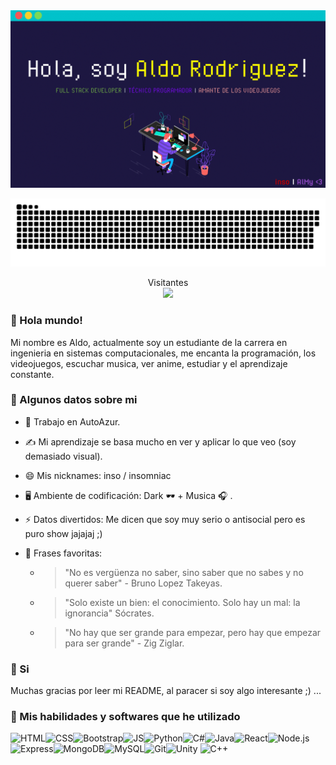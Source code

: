 <img src="miGif.gif" alt="Here is a little bit about me!">

<a href=#><img src="contributions.svg"></a>

<p align="center"> 
  Visitantes<br>
  <img src="https://profile-counter.glitch.me/Aldo-Ezequiel-Rodriguez-Mendez/count.svg" />
</p>

### 👋 Hola mundo!
Mi nombre es Aldo, actualmente soy un estudiante de la carrera en ingenieria en sistemas computacionales, me encanta la programación, los videojuegos, escuchar musica, ver anime, estudiar y el aprendizaje constante.

### 🧐 Algunos datos sobre mi
- 💼 Trabajo en AutoAzur.
- ✍️ Mi aprendizaje se basa mucho en ver y aplicar lo que veo (soy demasiado visual).
- 😄 Mis nicknames: inso / insomniac
- 🖥️ Ambiente de codificación: Dark 🕶️ + Musica 🎧 .
- ⚡ Datos divertidos: Me dicen que soy muy serio o antisocial pero es puro show jajajaj ;)
- 💬 Frases favoritas: 

    - > "No es vergüenza no saber, sino saber que no sabes y no querer saber" - Bruno Lopez Takeyas.

    - > "Solo existe un bien: el conocimiento. Solo hay un mal: la ignorancia" Sócrates.

    - > "No hay que ser grande para empezar, pero hay que empezar para ser grande" - Zig Ziglar.

### 👼 Si
Muchas gracias por leer mi README, al paracer si soy algo interesante ;) ...

### 🧰 Mis habilidades y softwares que he utilizado
![HTML](https://img.shields.io/badge/-html5-E34F26?&style=for-the-badge&logo=html5&logoColor=white)![CSS](https://img.shields.io/badge/-css3-1572B6?&style=for-the-badge&logo=css3&logoColor=white)![Bootstrap](https://img.shields.io/badge/-Bootstrap-7952B3?&style=for-the-badge&logo=bootstrap&logoColor=white)![JS](https://img.shields.io/badge/-javascript-F7DF1E?&style=for-the-badge&logo=javascript&logoColor=black)![Python](https://img.shields.io/badge/-Python-3776AB?&style=for-the-badge&logo=python&logoColor=yellow)![C#](https://img.shields.io/badge/-C%20Sharp-white?&style=for-the-badge&logo=c%20sharp&logoColor=239120)![Java](https://img.shields.io/badge/-Java-007396?&style=for-the-badge&logo=java&logoColor=white)![React](https://img.shields.io/badge/-ReactJS-grey?&style=for-the-badge&logo=react&logoColor=61DAFB)![Node.js](https://img.shields.io/badge/-Node.js-black?&style=for-the-badge&logo=node.js&logoColor=339933)![Express](https://img.shields.io/badge/-Express-grey?&style=for-the-badge&logo=express&logoColor=white)![MongoDB](https://img.shields.io/badge/-MongoDB-white?&style=for-the-badge&logo=mongodb&logoColor=47A248)![MySQL](https://img.shields.io/badge/-MySQL-4479A1?&style=for-the-badge&logo=mysql&logoColor=white)![Git](https://img.shields.io/badge/-Git-F05032?&style=for-the-badge&logo=git&logoColor=white)![Unity](https://img.shields.io/badge/-Unity-000000?&style=for-the-badge&logo=unity&logoColor=white)
![C++](https://img.shields.io/badge/-C++-BADGE?&style=for-the-badge&logo=c++&logoColor=31a8ff)
